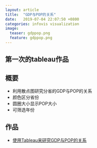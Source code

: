 ```yaml
---
layout: article
title:  "GDP与POP的关系"
date:   2019-07-04 22:07:50 +0800
categories: infovis visualization
image:
  teaser: gdppop.png
  feature: gdppop.png
---
```


## 第一次的tableau作品

## 概要

- 利用散点图研究分省的GDP与POP的关系
- 颜色区分省份
- 圆圈大小显示POP大小
- 可筛选年份

## 作品

- <a href="https://public.tableau.com/views/gdppop/1?:embed=y&:display_count=yes" target="_blank">使用Tableau来研究GDP与POP的关系</a>
